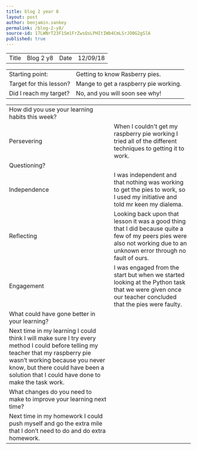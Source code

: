 ```yaml
---
title: blog 2 year 8
layout: post
author: benjamin.sankey
permalink: /blog-2-y8/
source-id: 17LWNrT23F1Sm1FrZwsQsLPHItIWb4CmLSrJO0G2gSlA
published: true
---
```

<table>
  <tr>
    <td>Title</td>
    <td>Blog 2 y8</td>
    <td>Date</td>
    <td>12/09/18</td>
  </tr>
</table>


<table>
  <tr>
    <td>Starting point:</td>
    <td>Getting to know Rasberry pies.</td>
  </tr>
  <tr>
    <td>Target for this lesson?</td>
    <td>Mange to get a raspberry pie working.</td>
  </tr>
  <tr>
    <td>Did I reach my target? </td>
    <td>No, and you will soon see why!</td>
  </tr>
</table>


<table>
  <tr>
    <td>How did you use your learning habits this week?</td>
    <td></td>
  </tr>
  <tr>
    <td>Persevering</td>
    <td>When I couldn't get my raspberry pie working I tried all of the different techniques to getting it to work.</td>
  </tr>
  <tr>
    <td>Questioning?</td>
    <td></td>
  </tr>
  <tr>
    <td>Independence</td>
    <td>I was independent and that nothing was working to get the pies to work, so I used my initiative and told mr keen my dialema.</td>
  </tr>
  <tr>
    <td>Reflecting</td>
    <td>Looking back upon that lesson it was a good thing that I did because quite a few of my peers pies were also not working due to an unknown error through no fault of ours.</td>
  </tr>
  <tr>
    <td>Engagement</td>
    <td>I was engaged from the start but when we started looking at the 
Python task that we were given once our teacher concluded that the pies were faulty.</td>
  </tr>
  <tr>
    <td>What could have gone better in your learning?</td>
    <td></td>
  </tr>
  <tr>
    <td> Next time in my learning I could think I will make sure I try every method I could before telling my teacher that my raspberry pie wasn’t working because you never know, but there could have been a solution that I could have done to make the task work.</td>
    <td></td>
  </tr>
  <tr>
    <td>What changes do you need to make to improve your learning next time?</td>
    <td></td>
  </tr>
  <tr>
    <td>Next time in my homework I could push myself and go the extra mile that I don’t need to do and do extra homework.</td>
    <td></td>
  </tr>
</table>


